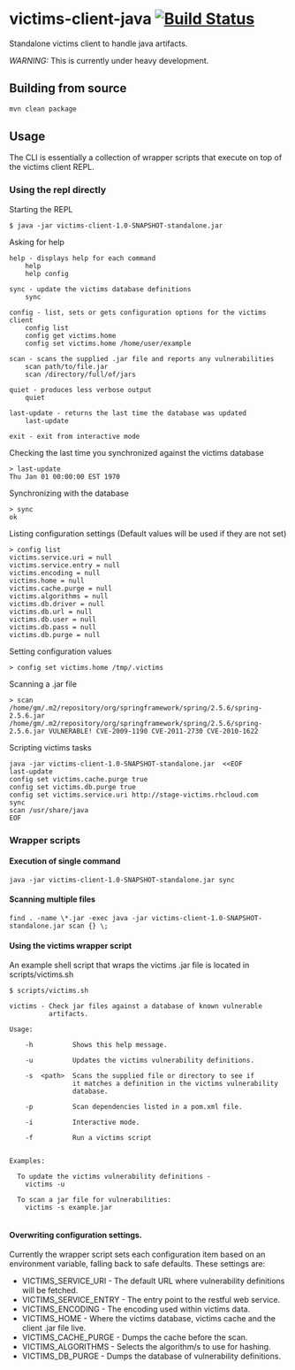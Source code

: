 victims-client-java [![Build Status](https://travis-ci.org/victims/victims-client-java.png)](https://travis-ci.org/victims/victims-client-java)
===================


Standalone victims client to handle java artifacts.

*WARNING:* This is currently under heavy development.
## Building from source
```sh
mvn clean package
```
## Usage

The CLI is essentially a collection of wrapper scripts that 
execute on top of the victims client REPL. 

### Using the repl directly

Starting the REPL

    $ java -jar victims-client-1.0-SNAPSHOT-standalone.jar 

Asking for help

    help - displays help for each command
        help 
        help config

    sync - update the victims database definitions
        sync 

    config - list, sets or gets configuration options for the victims client
        config list
        config get victims.home
        config set victims.home /home/user/example

    scan - scans the supplied .jar file and reports any vulnerabilities
        scan path/to/file.jar
        scan /directory/full/of/jars

    quiet - produces less verbose output
        quiet 

    last-update - returns the last time the database was updated
        last-update 

    exit - exit from interactive mode


Checking the last time you synchronized against the victims database
    
    > last-update
    Thu Jan 01 00:00:00 EST 1970


Synchronizing with the database

    > sync
    ok


Listing configuration settings
    (Default values will be used if they are not set)

    > config list
    victims.service.uri = null
    victims.service.entry = null
    victims.encoding = null
    victims.home = null
    victims.cache.purge = null
    victims.algorithms = null
    victims.db.driver = null
    victims.db.url = null
    victims.db.user = null
    victims.db.pass = null
    victims.db.purge = null


Setting configuration values
    
    > config set victims.home /tmp/.victims


Scanning a .jar file 

    > scan /home/gm/.m2/repository/org/springframework/spring/2.5.6/spring-2.5.6.jar
    /home/gm/.m2/repository/org/springframework/spring/2.5.6/spring-2.5.6.jar VULNERABLE! CVE-2009-1190 CVE-2011-2730 CVE-2010-1622 

Scripting victims tasks

    java -jar victims-client-1.0-SNAPSHOT-standalone.jar  <<EOF
    last-update
    config set victims.cache.purge true
    config set victims.db.purge true
    config set victims.service.uri http://stage-victims.rhcloud.com
    sync
    scan /usr/share/java
    EOF

### Wrapper scripts

#### Execution of single command 

    java -jar victims-client-1.0-SNAPSHOT-standalone.jar sync

#### Scanning multiple files

    find . -name \*.jar -exec java -jar victims-client-1.0-SNAPSHOT-standalone.jar scan {} \;
 

#### Using the victims wrapper script

An example shell script that wraps the victims .jar file is located in 
scripts/victims.sh  
    
```
$ scripts/victims.sh

victims - Check jar files against a database of known vulnerable 
          artifacts. 

Usage:

    -h          Shows this help message.

    -u          Updates the victims vulnerability definitions.

    -s  <path>  Scans the supplied file or directory to see if 
                it matches a definition in the victims vulnerability
                database.

    -p          Scan dependencies listed in a pom.xml file.

    -i          Interactive mode.

    -f          Run a victims script


Examples:

  To update the victims vulnerability definitions - 
    victims -u 

  To scan a jar file for vulnerabilities: 
    victims -s example.jar 


```

#### Overwriting configuration settings. 

Currently the wrapper script sets each configuration item based on an 
environment variable, falling back to safe defaults. These settings are: 

* VICTIMS_SERVICE_URI - The default URL where vulnerability definitions will be fetched.
* VICTIMS_SERVICE_ENTRY - The entry point to the restful web service.
* VICTIMS_ENCODING - The encoding used within victims data.
* VICTIMS_HOME - Where the victims database, victims cache and the client .jar file live.
* VICTIMS_CACHE_PURGE - Dumps the cache before the scan.
* VICTIMS_ALGORITHMS - Selects the algorithm/s to use for hashing.
* VICTIMS_DB_PURGE - Dumps the database of vulnerability definitions. 
 
